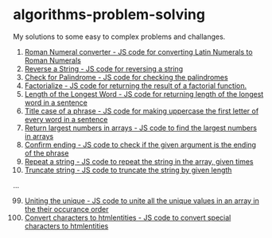 # algorithms-problem-solving
My solutions to some easy to complex problems and challanges.

1. [Roman Numeral converter - JS code for converting Latin Numerals to Roman Numerals ](https://github.com/akto/algorithms-problem-solving/blob/master/roman-numeral-convertor.js)
2. [Reverse a String - JS code for reversing a string](https://github.com/akto/algorithms-problem-solving/blob/master/reverse-a-string.js)
3. [Check for Palindrome - JS code for checking the palindromes](https://github.com/akto/algorithms-problem-solving/blob/master/check-for-palindrome.js)
4. [Factorialize - JS code for returning the result of a factorial function.](https://github.com/akto/algorithms-problem-solving/blob/master/factorial.js)
5. [Length of the Longest Word - JS code for returning length of the longest word in a sentence](https://github.com/akto/algorithms-problem-solving/blob/master/length-of-longest-word.js)
6. [Title case of a phrase - JS code for making uppercase the first letter of every word in a sentence](https://github.com/akto/algorithms-problem-solving/blob/master/title-case.js)
7. [Return largest numbers in arrays - JS code to find the largest numbers in arrays](https://github.com/akto/algorithms-problem-solving/blob/master/return-largest-numbers-in-arrays.js)
8. [Confirm ending - JS code to check if the given argument is the ending of the phrase](https://github.com/akto/algorithms-problem-solving/blob/master/confirm-ending.js)
9. [Repeat a string - JS code to repeat the string in the array, given times](https://github.com/akto/algorithms-problem-solving/blob/master/repeat-a-sting.js)
10. [Truncate string - JS code to truncate the string by given length](https://github.com/akto/algorithms-problem-solving/blob/master/truncate-string.js)

...

99. [Uniting the unique - JS code to unite all the unique values in an array in the their occurance order](https://github.com/akto/algorithms-problem-solving/blob/master/unite-unique.js)
100. [Convert characters to htmlentities - JS code to convert special characters to htmlentities](https://github.com/akto/algorithms-problem-solving/blob/master/convert-char-to-htmlentities.js)
